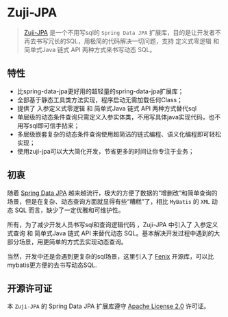 # Zuji-JPA

> [Zuji-JPA](https://github.com/azhengZJ/zuji-jpa) 是一个不用写sql的 `Spring Data JPA` 扩展库，目的是让开发者不再去书写冗长的SQL，用极简的代码解决一切问题，支持 定义式零逻辑 和 简单式Java 链式 API 两种方式来书写动态 SQL。

## 特性

- 比spring-data-jpa更好用的超轻量的spring-data-jpa扩展库；
- 全部基于静态工具类方法实现，程序启动无需加载任何Class；
- 提供了 入参定义式零逻辑 和 简单式Java 链式 API 两种方式替代sql
- 单层级的动态条件查询只需定义入参实体类，不用写具体java实现代码，也不用写sql即可信手拈来；
- 多层级嵌套复杂的动态条件查询使用超简洁的链式编程、语义化编程即可轻松实现；
- 使用zuji-jpa可以大大简化开发，节省更多的时间让你专注于业务；

## 初衷

随着 [Spring Data JPA](https://spring.io/projects/spring-data-jpa) 越来越流行，极大的方便了数据的“增删改”和简单查询的场景，但是在复杂、动态查询方面就显得有些“糟糕”了，相比 `MyBatis` 的 `XML` 动态 SQL 而言，缺少了一定优雅和可维护性。

所有，为了减少开发人员书写sql和查询逻辑代码 ，Zuji-JPA 中引入了 入参定义式查询 和 简单式Java 链式 API 来替代动态 SQL。基本解决开发过程中遇到的大部分场景，用更简单的方式去实现动态查询。

当然，开发中还是会遇到更复杂的sql场景，这里引入了 [Fenix](https://github.com/blinkfox/fenix) 开源库，可以比mybatis更方便的去书写动态SQL.


## 开源许可证

本 `Zuji-JPA` 的 Spring Data JPA 扩展库遵守 [Apache License 2.0](http://www.apache.org/licenses/LICENSE-2.0) 许可证。
